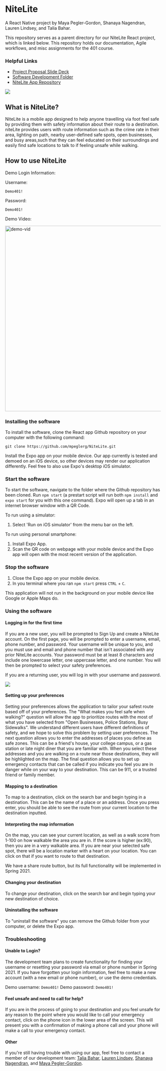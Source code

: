 # NiteLite
A React Native project by Maya Pegler-Gordon, Shanaya Nagendran, Lauren Lindsey, and Talia Bahar. 

This repository serves as a parent directory for our NiteLite React project, which is linked below. This repository holds our documentation, Agile workflows, and misc assignments for the 401 course.

### Helpful Links
- [Project Proposal Slide Deck](https://github.com/mpeglerg/NiteLite/tree/master/docs/Spring2021Proposal.pdf)
- [Software Development Folder](https://github.com/mpeglerg/NiteLite/wiki/SoftwareDevelopmentFolder)
- [NiteLite App Repository](https://github.com/mpeglerg/NiteLite)

![](images/poster.png)

## What is NiteLite?
NiteLite is a mobile app designed to help anyone travelling via foot feel safe by providing them with safety information about their route to a destination. niteLite provides users with route information such as the crime rate in their area, lighting on path, nearby user-defined safe spots, open businesses, and busy areas,such that they can feel educated on their surroundings and easily find safe locations to talk to if feeling unsafe while walking. 

## How to use NiteLite
Demo Login Information:

Username:
```
Demo401!
```

Password:
```
Demo401!
```

Demo Video:

<img src="images/demo.gif" alt="demo-vid" class="center" height="600"/>

###  Installing the software
To install the software, clone the React app Github repository on your computer with the following command:
```
git clone https://github.com/mpeglerg/NiteLite.git
```

Install the Expo app on your mobile device. Our app currently is tested and demoed on an iOS device, so other devices may render our application differently. Feel free to also use Expo's desktop iOS simulator. 

###  Start the software 
To start the software, navigate to the folder where the Github repository has been cloned. Run `npm start` (a prestart script will run both `npm install` and `expo start` for you with this one command). Expo will open up a tab in an internet browser window with a QR Code.

To run using a simulator:
1. Select 'Run on iOS simulator' from the menu bar on the left.

To run using personal smartphone:
1. Install Expo App.
2. Scan the QR code on webpage with your mobile device and the Expo app will open with the most recent version of the application.

### Stop the software
1. Close the Expo app on your mobile device.
2. In you terminal where you ran `npm start` press `CTRL` + `C`. 

This application will not run in the background on your mobile device like Google or Apple Maps do. 

###  Using the software 
####  Logging in for the first time
If you are a new user, you will be prompted to Sign Up and create a NiteLite account. On the first page, you will be prompted to enter a username, email, phone number, and password. Your username will be unique to you, and you must use and email and phone number that isn't associated with any prior NiteLite accounts. Your password must be at least 8 characters and include one lowercase letter, one uppercase letter, and one number. You will then be prompted to select your safety preferences.

If you are a returning user, you will log in with your username and password. 

![](images/setuplogin.png)

#### Setting up your preferences
Setting your preferences allows the application to tailor your safest route based off of your preferences. The "What makes you feel safe when walking?" question will allow the app to prioritize routes with the most of what you have selected from "Open Businesses, Police Stations, Busy Sidewalks". We understand different users have different definitions of safety, and we hope to solve this problem by setting user preferences. The next question allows you to enter the addresses of places you define as safe zones. This can be a friend's house, your college campus, or a gas station or late night diner that you are familiar with. When you select these addresses and you are walking on a route near those destinations, they will be highlighted on the map. The final question allows you to set up emergency contacts that can be called if you indicate you feel you are in danger while on your way to your destination. This can be 911, or a trusted friend or family member.

####  Mapping to a destination
To map to a destination, click on the search bar and begin typing in a destination. This can be the name of a place or an address. Once you press enter, you should be able to see the route from your current location to the destination inputted. 

####  Interpreting the map information
On the map, you can see your current location, as well as a walk score from 1-100 on how walkable the area you are in. If the score is higher (ex:90), then you are in a very walkable area. If you are near your selected safe spot, there will be a location marker with a heart on your location. You can click on that if you want to route to that destination. 

We have a share route button, but its full functionality will be implemented in Spring 2021.

####  Changing your destination
To change your destination, click on the search bar and begin typing your new destination of choice. 

####  Uninstalling the software
To "uninstall the software" you can remove the Github folder from your computer, or delete the Expo app. 

###  Troubleshooting
####  Unable to Login?
The development team plans to create functionality for finding your username or resetting your password via email or phone number in Spring 2021. If you have forgotten your login information, feel free to make a new account (with a new email or phone number), or use the demo credentials.

Demo username: `Demo401!`
Demo password: `Demo401!`

####  Feel unsafe and need to call for help?
If you are in the process of going to your destination and you feel unsafe for any reason to the point where you would like to call your emergency contact, click on the phone icon in the lower area of the screen. This will present you with a confirmation of making a phone call and your phone will make a call to your emergency contact. 

#### Other
If you're still having trouble with using our app, feel free to contact a member of our development team:
[Talia Bahar](mailto:tbahar@lion.lmu.edu),
[Lauren Lindsey](mailto:llindse3@lion.lmu.edu),
[Shanaya Nagendran](mailto:snagendr@lion.lmu.edu), and
[Maya Pegler-Gordon](mailto:mpeglerg@lion.lmu.edu).
